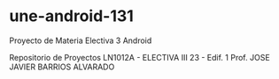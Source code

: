 une-android-131
===============

Proyecto de Materia Electiva 3 Android

Repositorio de Proyectos
LN1012A - ELECTIVA III
23 - Edif. 1
Prof. JOSE JAVIER BARRIOS ALVARADO

